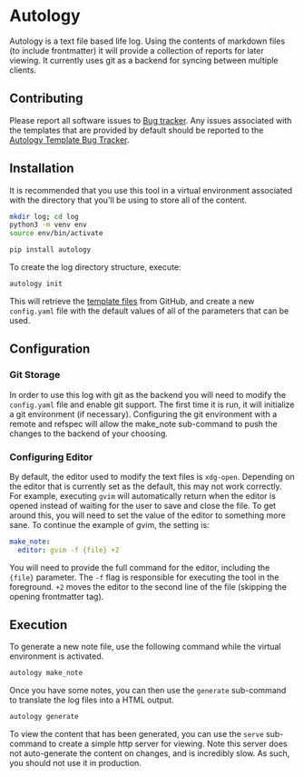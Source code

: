 # Autology

Autology is a text file based life log.  Using the contents of markdown files (to include frontmatter) it will provide a 
collection of reports for later viewing.  It currently uses git as a backend for syncing between multiple clients.

## Contributing

Please report all software issues to [Bug tracker](https://github.com/MeerkatLabs/autology/issues).  Any issues 
associated with the templates that are provided by default should be reported to the 
[Autology Template Bug Tracker](https://github.com/MeerkatLabs/autology_templates/issues).

## Installation

It is recommended that you use this tool in a virtual environment associated with the directory that you'll be using to 
store all of the content.  

```bash
mkdir log; cd log
python3 -m venv env
source env/bin/activate

pip install autology
```

To create the log directory structure, execute:
 
```bash
autology init
```

This will retrieve the [template files](https://github.com/MeerkatLabs/autology_templates) from GitHub, and create a new
`config.yaml` file with the default values of all of the parameters that can be used.

## Configuration

### Git Storage

In order to use this log with git as the backend you will need to modify the `config.yaml` file and enable git support. 
The first time it is run, it will initialize a git environment (if necessary).  Configuring the git environment with a
remote and refspec will allow the make_note sub-command to push the changes to the backend of your choosing.

### Configuring Editor

By default, the editor used to modify the text files is `xdg-open`.  Depending on the editor that is currently set as the 
default, this may not work correctly.  For example, executing `gvim` will automatically return when the editor is 
opened instead of waiting for the user to save and close the file.  To get around this, you will need to set the value
of the editor to something more sane.  To continue the example of gvim, the setting is:

```yaml
make_note:
  editor: gvim -f {file} +2
``` 

You will need to provide the full command for the editor, including the `{file}` parameter.  The `-f` flag is 
responsible for executing the tool in the foreground.  `+2` moves the editor to the second line of the file (skipping 
the opening frontmatter tag).

## Execution

To generate a new note file, use the following command while the virtual environment is activated.

```bash
autology make_note
```

Once you have some notes, you can then use the `generate` sub-command to translate the log files into a HTML output. 

```bash
autology generate
```

To view the content that has been generated, you can use the `serve` sub-command to create a simple http server for 
viewing.  Note this server does not auto-generate the content on changes, and is incredibly slow.  As such, you should
not use it in production.
